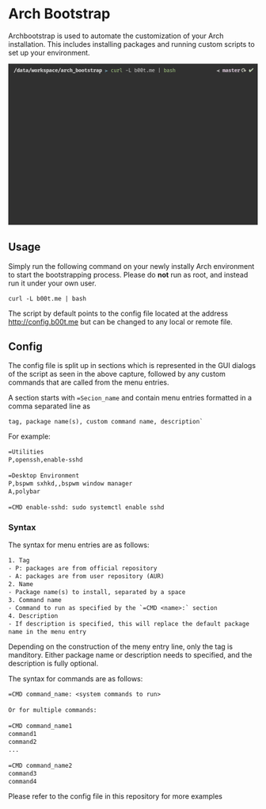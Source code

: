 # Arch Bootstrap

Archbootstrap is used to automate the customization of your Arch installation. This includes installing packages and running custom scripts to set up your environment.

![This is an image](bootstrap.gif)

## Usage

Simply run the following command on your newly instally Arch environment to start the bootstrapping process. Please do **not** run as root, and instead run it under your own user.

```
curl -L b00t.me | bash
```

The script by default points to the config file located at the address http://config.b00t.me but can be changed to any local or remote file.

## Config

The config file is split up in sections which is represented in the GUI dialogs of the script as seen in the above capture, followed by any custom commands that are called from the menu entries.

A section starts with `=Secion_name` and contain menu entries formatted in a comma separated line as 

```
tag, package name(s), custom command name, description`
```

For example:

```
=Utilities
P,openssh,enable-sshd

=Desktop Environment
P,bspwm sxhkd,,bspwm window manager
A,polybar

=CMD enable-sshd: sudo systemctl enable sshd
```

### Syntax
The syntax for menu entries are as follows:

```
1. Tag
- P: packages are from official repository
- A: packages are from user repository (AUR)
2. Name
- Package name(s) to install, separated by a space
3. Command name
- Command to run as specified by the `=CMD <name>:` section
4. Description
- If description is specified, this will replace the default package name in the menu entry
```

Depending on the construction of the meny entry line, only the tag is manditory. Either package name or description needs to specified, and the description is fully optional.

The syntax for commands are as follows:
```
=CMD command_name: <system commands to run>

Or for multiple commands:

=CMD command_name1
command1
command2
...

=CMD command_name2
command3
command4
```

Please refer to the config file in this repository for more examples
